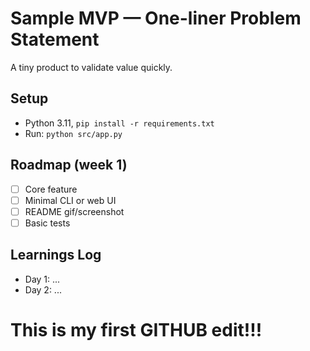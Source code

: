 # Sample MVP — One-liner Problem Statement
A tiny product to validate value quickly.

## Setup
- Python 3.11, `pip install -r requirements.txt`
- Run: `python src/app.py`

## Roadmap (week 1)
- [ ] Core feature
- [ ] Minimal CLI or web UI
- [ ] README gif/screenshot
- [ ] Basic tests

## Learnings Log
- Day 1: ...
- Day 2: ...

# This is my first GITHUB edit!!!
